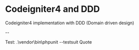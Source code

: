 # Codeigniter4 and DDD
Codeigniter4 implementation with DDD (Domain driven design) 

--

Test: .\vendor\bin\phpunit --testsuit Quote
